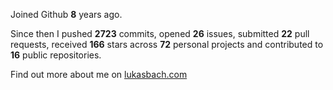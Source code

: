 Joined Github **8** years ago.

Since then I pushed **2723** commits, opened **26** issues, submitted **22** pull requests, received **166** stars across **72** personal projects and contributed to **16** public repositories.

Find out more about me on [lukasbach.com](https://lukasbach.com)
